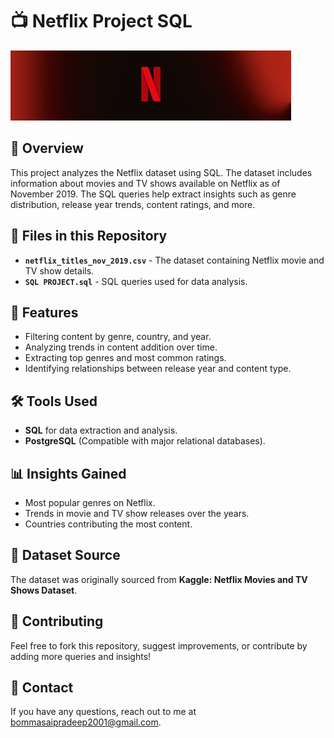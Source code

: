 # 📺 Netflix Project SQL  
![Netflix Project Banner](https://github.com/saipradeep16/Netflix_Project_SQL/blob/main/netflix%20logo.jpg)
## 📌 Overview  
This project analyzes the Netflix dataset using SQL. The dataset includes information about movies and TV shows available on Netflix as of November 2019. The SQL queries help extract insights such as genre distribution, release year trends, content ratings, and more.  

## 📂 Files in this Repository  
- **`netflix_titles_nov_2019.csv`** - The dataset containing Netflix movie and TV show details.  
- **`SQL PROJECT.sql`** - SQL queries used for data analysis.  

## 🚀 Features  
- Filtering content by genre, country, and year.  
- Analyzing trends in content addition over time.  
- Extracting top genres and most common ratings.  
- Identifying relationships between release year and content type.  

## 🛠 Tools Used  
- **SQL** for data extraction and analysis.  
- **PostgreSQL** (Compatible with major relational databases).  

## 📊 Insights Gained  
- Most popular genres on Netflix.  
- Trends in movie and TV show releases over the years.  
- Countries contributing the most content.  

## 📜 Dataset Source  
The dataset was originally sourced from **Kaggle: Netflix Movies and TV Shows Dataset**.  

## 🤝 Contributing  
Feel free to fork this repository, suggest improvements, or contribute by adding more queries and insights!  

## 📧 Contact  
If you have any questions, reach out to me at bommasaipradeep2001@gmail.com.  
